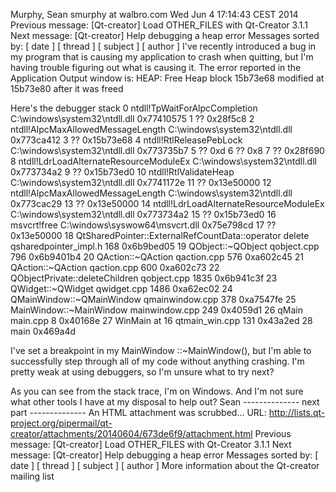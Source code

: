 Murphy, Sean smurphy at walbro.com
Wed Jun 4 17:14:43 CEST 2014
Previous message: [Qt-creator] Load OTHER_FILES with Qt-Creator 3.1.1
Next message: [Qt-creator] Help debugging a heap error
Messages sorted by: [ date ] [ thread ] [ subject ] [ author ]
I've recently introduced a bug in my program that is causing my application to crash when quitting, but I'm having trouble figuring out what is causing it.  The error reported in the Application Output window is:
  HEAP: Free Heap block 15b73e68 modified at 15b73e80 after it was freed

Here's the debugger stack
0              ntdll!TpWaitForAlpcCompletion                C:\windows\system32\ntdll.dll                 0x77410575
1              ??                                           0x28f5c8
2              ntdll!AlpcMaxAllowedMessageLength   C:\windows\system32\ntdll.dll                 0x773ca412
3              ??                                           0x15b73e68
4              ntdll!RtlReleasePebLock               C:\windows\system32\ntdll.dll                 0x773735b7
5              ??                                           0xd
6              ??                                           0x8
7              ??                                           0x28f690
8              ntdll!LdrLoadAlternateResourceModuleEx          C:\windows\system32\ntdll.dll                 0x773734a2
9              ??                                           0x15b73ed0
10           ntdll!RtlValidateHeap     C:\windows\system32\ntdll.dll                 0x7741172e
11           ??                                           0x13e50000
12           ntdll!AlpcMaxAllowedMessageLength   C:\windows\system32\ntdll.dll                 0x773cac29
13           ??                                           0x13e50000
14           ntdll!LdrLoadAlternateResourceModuleEx          C:\windows\system32\ntdll.dll                 0x773734a2
15           ??                                           0x15b73ed0
16           msvcrt!free        C:\windows\syswow64\msvcrt.dll                           0x75e798cd
17           ??                                           0x13e50000
18           QtSharedPointer::ExternalRefCountData::operator delete           qsharedpointer_impl.h 168         0x6b9bed05
19           QObject::~QObject         qobject.cpp        796         0x6b9401b4
20           QAction::~QAction          qaction.cpp        576         0xa602c45
21           QAction::~QAction          qaction.cpp        600         0xa602c73
22           QObjectPrivate::deleteChildren                qobject.cpp        1835       0x6b941c3f
23           QWidget::~QWidget       qwidget.cpp       1486       0xa62ec02
24           QMainWindow::~QMainWindow             qmainwindow.cpp          378         0xa7547fe
25           MainWindow::~MainWindow    mainwindow.cpp             249         0x4059d1
26           qMain   main.cpp             8              0x40168e
27           WinMain at 16     qtmain_win.cpp               131         0x43a2ed
28           main                                      0x469a4d

I've set a breakpoint in my MainWindow ::~MainWindow(), but I'm able to successfully step through all of my code without anything crashing.  I'm pretty weak at using debuggers, so I'm unsure what to try next?

As you can see from the stack trace, I'm on Windows.  And I'm not sure what other tools I have at my disposal to help out?
Sean
-------------- next part --------------
An HTML attachment was scrubbed...
URL: <http://lists.qt-project.org/pipermail/qt-creator/attachments/20140604/673de6f9/attachment.html>
Previous message: [Qt-creator] Load OTHER_FILES with Qt-Creator 3.1.1
Next message: [Qt-creator] Help debugging a heap error
Messages sorted by: [ date ] [ thread ] [ subject ] [ author ]
More information about the Qt-creator mailing list
